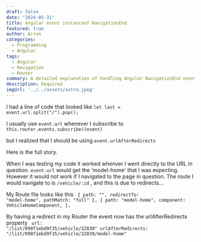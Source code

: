 ```yaml
---
draft: false
date: "2024-05-31"
title: Angular event instanceof NavigationEnd
featured: true
author: Arron
categories: 
  - Programming
  - Angular
tags: 
  - Angular
  - Navigation
  - Router
summary: A detailed explanation of handling Angular NavigationEnd events and the importance of using `urlAfterRedirects` instead of `url`.
description: Required
imgUrl: '../../assets/astro.jpeg'
---
```


I had a line of code that looked like <code>let last = event.url.split("/").pop();</code>

I usually use <code>event.url</code> whenever I subscribe to <code>this.router.events.subscribe((event)</code>

but I realized that I should be using <code>event.urlAfterRedirects</code>

Here is the full story.

When I was testing my code it worked whenver I went directly to the URL in question. <code>event.url</code> would get the 'model-home' that I was expecting.
However it would not work if I navigated to the page in question. The route I would navigate to is <code>/vehicle/:id</code> , and this is due to redirects...

My Route file looks like this
<code>
          { path: "", redirectTo: "model-home", pathMatch: "full" },
          {
            path: "model-home",
            component: VehicleHomeComponent,
          },
</code>

By having a redirect in my Router the event now has the urlAfterRedirects property
<code>
url: "/list/098f1ebd9f35/vehicle/22839"
urlAfterRedirects: "/list/098f1ebd9f35/vehicle/22839/model-home"
</code>

